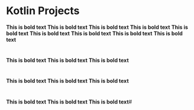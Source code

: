 # Kotlin Projects
**This is bold text**
**This is bold text**
**This is bold text**
**This is bold text**
**This is bold text**
**This is bold text**
**This is bold text**
**This is bold text**
**This is bold text**
#
**This is bold text**
**This is bold text**
**This is bold text**
#
**This is bold text**
**This is bold text**
**This is bold text**
#
**This is bold text**
**This is bold text**
**This is bold text**#
